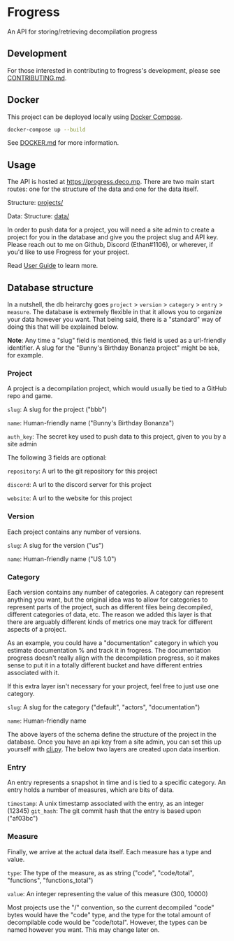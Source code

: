 # Frogress

An API for storing/retrieving decompilation progress

## Development
For those interested in contributing to frogress's development, please see [CONTRIBUTING.md](CONTRIBUTING.md).

## Docker

This project can be deployed locally using [Docker Compose](https://docs.docker.com/compose/).

```sh
docker-compose up --build
```

See [DOCKER.md](DOCKER.md) for more information.

## Usage
The API is hosted at https://progress.deco.mp. There are two main start routes: one for the structure of the data and one for the data itself.

Structure: [projects/](https://progress.deco.mp/projects/)

Data: Structure: [data/](https://progress.deco.mp/data/)

In order to push data for a project, you will need a site admin to create a project for you in the database and give you the project slug and API key. Please reach out to me on Github, Discord (Ethan#1106), or wherever, if you'd like to use Frogress for your project.

Read [User Guide](GUIDE.md) to learn more.

## Database structure

In a nutshell, the db heirarchy goes `project` > `version` > `category` > `entry` > `measure`. The database is extremely flexible in that it allows you to organize your data however you want. That being said, there is a "standard" way of doing this that will be explained below. 

**Note**: Any time a "slug" field is mentioned, this field is used as a url-friendly identifier. A slug for the "Bunny's Birthday Bonanza project" might be `bbb`, for example.

### Project

A project is a decompilation project, which would usually be tied to a GitHub repo and game.

`slug`: A slug for the project ("bbb")

`name`: Human-friendly name ("Bunny's Birthday Bonanza")

`auth_key`: The secret key used to push data to this project, given to you by a site admin

The following 3 fields are optional:

`repository`: A url to the git repository for this project

`discord`: A url to the discord server for this project

`website`: A url to the website for this project

### Version

Each project contains any number of versions.

`slug`: A slug for the version ("us")

`name`: Human-friendly name ("US 1.0")

### Category

Each version contains any number of categories. A category can represent anything you want, but the original idea was to allow for categories to represent parts of the project, such as different files being decompiled, different categories of data, etc. The reason we added this layer is that there are arguably different kinds of metrics one may track for different aspects of a project. 

As an example, you could have a "documentation" category in which you estimate documentation % and track it in frogress. The documentation progress doesn't really align with the decompilation progress, so it makes sense to put it in a totally different bucket and have different entries associated with it.

If this extra layer isn't necessary for your project, feel free to just use one category.

`slug`: A slug for the category ("default", "actors", "documentation")

`name`: Human-friendly name

The above layers of the schema define the structure of the project in the database. Once you have an api key from a site admin, you can set this up yourself with [cli.py](cli.py). The below two layers are created upon data insertion.

### Entry

An entry represents a snapshot in time and is tied to a specific category. An entry holds a number of measures, which are bits of data.

`timestamp`: A unix timestamp associated with the entry, as an integer (12345)
`git_hash`: The git commit hash that the entry is based upon ("af03bc")

### Measure

Finally, we arrive at the actual data itself. Each measure has a type and value. 

`type`: The type of the measure, as as string ("code", "code/total", "functions", "functions_total")

`value`: An integer representing the value of this measure (300, 10000)

Most projects use the "/" convention, so the current decompiled "code" bytes would have the "code" type, and the type for the total amount of decompilable code would be "code/total". However, the types can be named however you want. This may change later on.


